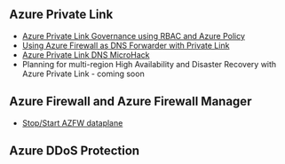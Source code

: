 
## Azure Private Link

- [Azure Private Link Governance using RBAC and Azure Policy](https://github.com/adstuart/azure-privatelink-policy)
- [Using Azure Firewall as DNS Forwarder with Private Link](https://github.com/adstuart/azure-privatelink-dns-azurefirewall)
- [Azure Private Link DNS MicroHack](https://github.com/adstuart/azure-privatelink-dns-microhack)
- Planning for multi-region High Availability and Disaster Recovery with Azure Private Link - coming soon

## Azure Firewall and Azure Firewall Manager

- [Stop/Start AZFW dataplane](https://github.com/adstuart/azure-firewall-deallocate)

## Azure DDoS Protection


